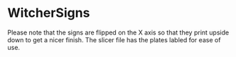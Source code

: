 # WitcherSigns
 
Please note that the signs are flipped on the X axis so that they print upside down to get a nicer finish. The slicer file has the plates labled for ease of use.
